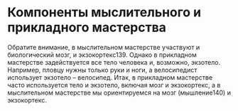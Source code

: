 # Компоненты мыслительного и прикладного мастерства

Обратите внимание, в мыслительном мастерстве участвуют и биологический мозг, и экзокортекс139. Однако в прикладном мастерстве задействуется все тело человека и, возможно, экзотело. Например, пловцу нужны только руки и ноги, а велосипедист использует экзотело – велосипед. 
Итак, в прикладном мастерстве часто используется тело и экзотело, включая мозг и экзокортекс, а в мыслительном мастерстве мы ориентируемся на мозг (мышление140) и экзокортекс.
